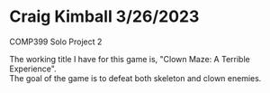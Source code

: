 # Craig Kimball 3/26/2023 <br>
COMP399 Solo Project 2 <br>

The working title I have for this game is, "Clown Maze: A Terrible Experience". <br>
The goal of the game is to defeat both skeleton and clown enemies.
